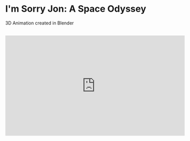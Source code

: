 # I'm Sorry Jon: A Space Odyssey
3D Animation created in Blender

<br/>
<div class="video-container"><iframe width="560" height="315" src="https://www.youtube.com/embed/D8lM50ooFL0" frameborder="0" allow="accelerometer; autoplay; encrypted-media; gyroscope; picture-in-picture" allowfullscreen></iframe></div>
